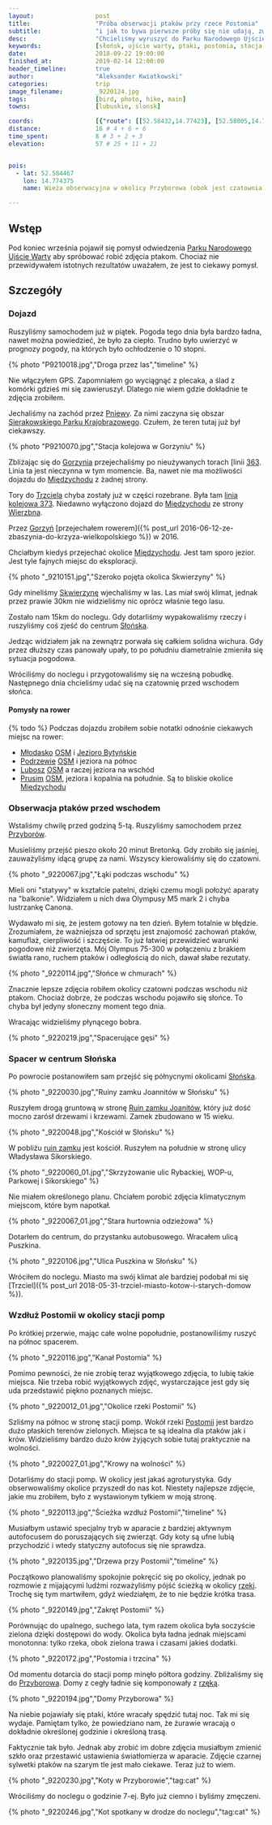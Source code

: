 ```yaml
---
layout:                 post
title:                  "Próba obserwacji ptaków przy rzece Postomia"
subtitle:               "i jak to bywa pierwsze próby się nie udają, zwiedzanie okolicy"
desc:                   "Chcieliśmy wyruszyć do Parku Narodowego Ujście Warty aby obserwować i robić zdjęcia ptakom. Był to pierwszy taki mój wyjazd dlatego rezultaty były bardzo słabe. Natomiast udało mi się poznać nowe ciekawe miejsca, jak zwykle."
keywords:               [słońsk, ujście warty, ptaki, postomia, stacja pomp]
date:                   2018-09-22 19:00:00
finished_at:            2019-02-14 12:00:00
header_timeline:        true
author:                 "Aleksander Kwiatkowski"
categories:             trip
image_filename:         _9220124.jpg
tags:                   [bird, photo, hike, main]
towns:                  [lubuskie, slonsk]

coords:                 [{"route": [[52.58432,14.77423], [52.58005,14.74711]], "type": "hike"}, {"route": [[52.57587,14.81131], [52.56982,14.80427], [52.56335,14.80522]], "type": "hike"}]
distance:               16 # 4 + 6 + 6
time_spent:             8 # 3 + 2 + 3
elevation:              57 # 25 + 11 + 21


pois:
  - lat: 52.584467
    lon: 14.774375
    name: Wieża obserwacyjna w okolicy Przyborowa (obok jest czatownia)

---
```


[wiki-ujscie-warty]: https://pl.wikipedia.org/wiki/Park_Narodowy_%E2%80%9EUj%C5%9Bcie_Warty%E2%80%9D
[wiki-pniewy]: https://pl.wikipedia.org/wiki/Pniewy
[wiki-gorzyn]: https://pl.wikipedia.org/wiki/Gorzy%C5%84
[wiki-miedzychod]: https://pl.wikipedia.org/wiki/Mi%C4%99dzych%C3%B3d
[wiki-trzciel]: https://pl.wikipedia.org/wiki/Trzciel
[wiki-wierzbno]: https://pl.wikipedia.org/wiki/Wierzbno_(wojew%C3%B3dztwo_lubuskie)
[wiki-skwierzyna]: https://pl.wikipedia.org/wiki/Skwierzyna
[wiki-mlodasko]: https://pl.wikipedia.org/wiki/M%C5%82odasko
[wiki-jezioro-bytynskie]: https://pl.wikipedia.org/wiki/Jezioro_Byty%C5%84skie
[wiki-podrzewie]: https://pl.wikipedia.org/wiki/Podrzewie
[wiki-lubosz]: https://pl.wikipedia.org/wiki/Lubosz
[wiki-prusim]: https://pl.wikipedia.org/wiki/Prusim_(wojew%C3%B3dztwo_wielkopolskie)
[wiki-przyborow]: https://pl.wikipedia.org/wiki/Przybor%C3%B3w_(powiat_sul%C4%99ci%C5%84ski)
[wiki-slonsk]: https://pl.wikipedia.org/wiki/S%C5%82o%C5%84sk
[wiki-postomia]: https://pl.wikipedia.org/wiki/Postomia
[wiki-sierakowski-park]: https://pl.wikipedia.org/wiki/Sierakowski_Park_Krajobrazowy
[wiki-linia-373]: https://pl.wikipedia.org/wiki/Linia_kolejowa_nr_373
[wiki-linia-363]: https://pl.wikipedia.org/wiki/Linia_kolejowa_nr_363
[wiki-ruiny-slonsk]: https://pl.wikipedia.org/wiki/Zamek_joannit%C3%B3w_w_S%C5%82o%C5%84sku

## Wstęp

Pod koniec września pojawił się pomysł odwiedzenia
[Parku Narodowego Ujście Warty][wiki-ujscie-warty] aby spróbować robić
zdjęcia ptakom. Chociaż nie przewidywałem istotnych rezultatów uważałem, że
jest to ciekawy pomysł.

## Szczegóły

### Dojazd

Ruszyliśmy samochodem już w piątek. Pogoda tego dnia była bardzo ładna, nawet
można powiedzieć, że było za ciepło. Trudno było uwierzyć w prognozy pogody,
na których było ochłodzenie o 10 stopni.

{% photo "P9210018.jpg","Droga przez las","timeline" %}

Nie włączyłem GPS. Zapomniałem go wyciągnąć z plecaka, a ślad z komórki gdzieś mi się
zawieruszył. Dlatego nie wiem gdzie dokładnie te zdjęcia zrobiłem.

Jechaliśmy na zachód przez [Pniewy][wiki-pniewy]. Za nimi zaczyna się
obszar [Sierakowskiego Parku Krajobrazowego][wiki-sierakowski-park].
Czułem, że teren tutaj już był ciekawszy.

{% photo "P9210070.jpg","Stacja kolejowa w Gorzyniu" %}

Zbliżając się do [Gorzynia][wiki-gorzyn] przejechaliśmy po nieużywanych
torach [linii [363][wiki-linia-363]. Linia ta jest nieczynna w tym momencie.
Ba, nawet nie ma możliwości dojazdu do [Międzychodu][wiki-miedzychod] z żadnej strony.

Tory do [Trzciela][wiki-trzciel] chyba zostały już w części rozebrane.
Była tam [linia kolejowa 373][wiki-linia-373].
Niedawno wyłączono dojazd do [Międzychodu][wiki-miedzychod] ze
strony [Wierzbna][wiki-wierzbno].

Przez [Gorzyń][wiki-gorzyn]
[przejechałem rowerem]({% post_url 2016-06-12-ze-zbaszynia-do-krzyza-wielkopolskiego %})
w 2016.

Chciałbym kiedyś przejechać okolice [Międzychodu][wiki-miedzychod]. Jest tam sporo jezior.
Jest tyle fajnych miejsc do eksploracji.

{% photo "\_9210151.jpg","Szeroko pojęta okolica Skwierzyny" %}

Gdy mineliśmy [Skwierzynę][wiki-skwierzyna] wjechaliśmy w las. Las miał swój
klimat, jednak przez prawie 30km nie widzieliśmy nic oprócz właśnie tego lasu.

Zostało nam 15km do noclegu. Gdy dotarliśmy wypakowaliśmy rzeczy i ruszyliśmy coś zjeść
do centrum [Słońska][wiki-slonsk].

Jedząc widziałem jak na zewnątrz porwała się całkiem solidna wichura.
Gdy przez dłuższy czas panowały upały, to po południu diametralnie zmieniła się
sytuacja pogodowa.

Wróciliśmy do noclegu i przygotowaliśmy się na wcześną pobudkę. Następnego dnia
chcieliśmy udać się na czatownię przed wschodem słońca.

#### Pomysły na rower

{% todo %} Podczas dojazdu zrobiłem sobie notatki odnośnie ciekawych miejsc na rower:

* [Młodasko][wiki-mlodasko] [OSM](https://www.openstreetmap.org/node/31617568#map=13/52.4919/16.5528)
  i [Jezioro Bytyńskie][wiki-jezioro-bytynskie]
* [Podrzewie][wiki-podrzewie] [OSM](https://www.openstreetmap.org/node/31614824#map=14/52.5095/16.3935)
  i jeziora na północ
* [Lubosz][wiki-lubosz] [OSM](https://www.openstreetmap.org/node/692612232#map=14/52.5161/16.2158) a
  raczej jeziora na wschód  
* [Prusim][wiki-prusim] [OSM](https://www.openstreetmap.org/node/692613430#map=14/52.5795/16.0059),
  jeziora i kopalnia na południe. Są to bliskie okolice [Międzychodu][wiki-miedzychod]  

### Obserwacja ptaków przed wschodem

Wstaliśmy chwilę przed godziną 5-tą. Ruszyliśmy samochodem przez
[Przyborów][wiki-przyborow].

Musieliśmy przejść pieszo około 20 minut Bretonką. Gdy zrobiło się jaśniej,
zauważyliśmy idącą grupę za nami. Wszyscy kierowaliśmy się do
czatowni.

{% photo "\_9220067.jpg","Łąki podczas wschodu" %}

Mieli oni "statywy" w kształcie patelni, dzięki czemu mogli położyć
aparaty na "balkonie". Widziałem u nich dwa Olympusy M5 mark 2 i chyba lustrzankę
Canona.

Wydawało mi się, że jestem gotowy na ten dzień. Byłem totalnie w błędzie.
Zrozumiałem, że ważniejsza od sprzętu jest znajomość zachowań ptaków, kamuflaż,
cierpliwość i szczęście. To już łatwiej przewidzieć warunki pogodowe niż
zwierzęta. Mój Olympus 75-300 w połączeniu z brakiem światła rano, ruchem ptaków
i odległością do nich, dawał słabe rezutaty.

{% photo "\_9220114.jpg","Słońce w chmurach" %}

Znacznie lepsze zdjęcia robiłem okolicy czatowni podczas wschodu niż ptakom.
Chociaż dobrze, że podczas wschodu pojawiło się słońce. To chyba był jedyny
słoneczny moment tego dnia.

Wracając widzieliśmy płynącego bobra.

{% photo "\_9220219.jpg","Spacerujące gęsi" %}

### Spacer w centrum Słońska

Po powrocie postanowiłem sam przejść się półnycnymi okolicami [Słońska][wiki-slonsk].

{% photo "\_9220030.jpg","Ruiny zamku Joannitów w Słońsku" %}

Ruszyłem drogą gruntową w stronę [Ruin zamku Joanitów][wiki-ruiny-slonsk], który już
dość mocno zarósł drzewami i krzewami. Zamek zbudowano w 15 wieku.

{% photo "\_9220048.jpg","Kościół w Słońsku" %}

W pobliżu [ruin zamku][wiki-ruiny-slonsk] jest kościół. Ruszyłem na południe w stronę ulicy Władysława
Sikorskiego.

{% photo "\_9220060_01.jpg","Skrzyżowanie ulic Rybackiej, WOP-u, Parkowej i Sikorskiego" %}

Nie miałem określonego planu. Chciałem porobić zdjęcia klimatycznym miejscom,
które bym napotkał.

{% photo "\_9220067_01.jpg","Stara hurtownia odzieżowa" %}

Dotarłem do centrum, do przystanku autobusowego. Wracałem ulicą Puszkina.

{% photo "\_9220106.jpg","Ulica Puszkina w Słońsku" %}

Wróciłem do noclegu. Miasto ma swój klimat ale bardziej podobał mi się
[Trzciel]({% post_url 2018-05-31-trzciel-miasto-kotow-i-starych-domow %}).

### Wzdłuż Postomii w okolicy stacji pomp

Po krótkiej przerwie, mając całe wolne popołudnie, postanowiliśmy ruszyć na północ
spacerem.

{% photo "\_9220116.jpg","Kanał Postomia" %}

Pomimo pewności, że nie zrobię teraz wyjątkowego zdjęcia, to lubię takie
miejsca. Nie trzeba robić wyjątkowych zdjęć, wystarczające jest gdy się uda
przedstawić piękno poznanych miejsc.

{% photo "\_9220012_01.jpg","Okolice rzeki Postomii" %}

Szliśmy na północ w stronę stacji pomp. Wokół rzeki [Postomii][wiki-postomia]
jest bardzo dużo płaskich terenów zielonych. Miejsca te są idealna dla
ptaków jak i krów. Widzieliśmy bardzo dużo krów żyjących sobie tutaj
praktycznie na wolności.

{% photo "\_9220027_01.jpg","Krowy na wolności" %}

Dotarliśmy do stacji pomp. W okolicy jest jakaś agroturystyka.
Gdy obserwowaliśmy okolice przyszedł do nas kot. Niestety najlepsze zdjęcie,
jakie mu zrobiłem, było z wystawionym tyłkiem w moją stronę.

{% photo "\_9220113.jpg","Ścieżka wzdłuż Postomii","timeline" %}

Musiałbym ustawić specjalny
tryb w aparacie z bardziej aktywnym autofocusem do poruszających się zwierząt.
Gdy koty są ufne lubią przychodzić i wtedy statyczny autofocus się nie sprawdza.

{% photo "\_9220135.jpg","Drzewa przy Postomii","timeline" %}

Początkowo planowaliśmy spokojnie pokręcić się po okolicy, jednak po rozmowie
z mijającymi ludźmi rozważyliśmy pójść ścieżką w okolicy [rzeki][wiki-postomia].
Trochę się tym martwiłem, gdyż wiedziałęm, że to nie będzie krótka trasa.

{% photo "\_9220149.jpg","Zakręt Postomii" %}

Porównując do upalnego, suchego lata, tym razem okolica była soczyście zielona dzięki
dostępowi do wody. Okolica była ładna jednak miejscami monotonna: tylko rzeka, obok zielona trawa
i czasami jakieś dodatki.

{% photo "\_9220172.jpg","Postomia i trzcina" %}

Od momentu dotarcia do stacji pomp minęło półtora godziny. Zbliżaliśmy się do
[Przyborowa][wiki-przyborow]. Domy z cegły ładnie się komponowały z
[rzęką][wiki-postomia].

{% photo "\_9220194.jpg","Domy Przyborowa" %}

Na niebie pojawiały się ptaki, które wracały spędzić tutaj noc. Tak mi się
wydaje. Pamiętam tylko, że powiedziano nam, że żurawie wracają o dokładnie
określonej godzinie i określoną trasą.

Faktycznie tak było. Jednak aby zrobić im dobre zdjęcia musiałbym zmienić
szkło oraz przestawić ustawienia światłomierza w aparacie. Zdjęcie czarnej
sylwetki ptaków na szarym tle jest mało ciekawe. Teraz już to wiem.

{% photo "\_9220230.jpg","Koty w Przyborowie","tag:cat" %}

Wróciliśmy do noclegu o godzinie 7-ej. Było już ciemno i byliśmy zmęczeni.

{% photo "\_9220246.jpg","Kot spotkany w drodze do noclegu","tag:cat" %}
